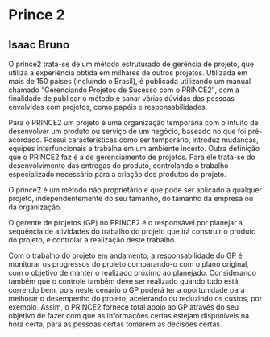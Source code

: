 # Prince 2

## Isaac Bruno

O prince2 trata-se de um método estruturado de gerência de projeto, que utiliza a experiência obtida em milhares de outros projetos. Utilizada em mais de 150 países (incluindo o Brasil), é publicada utilizando um manual chamado “Gerenciando Projetos de Sucesso com o PRINCE2″, com a finalidade de publicar o método e sanar várias dúvidas das pessoas envolvidas com projetos, como papéis e responsabilidades.

Para o PRINCE2 um projeto é uma organização temporária com o intuito de desenvolver um produto ou serviço de um negócio, baseado no que foi pré-acordado. Possui características como ser temporário, introduz mudanças, equipes interfuncionais e trabalha em um ambiente incerto. Outra definição que o PRINCE2 faz é a de gerenciamento de projetos. Para ele trata-se do desenvolvimento das entregas do produto, controlando o trabalho especializado necessário para a criação dos produtos do projeto.

O prince2 é um método não proprietário e que pode ser aplicado a qualquer projeto, independentemente do seu tamanho, do tamanho da empresa ou da organização. 

O gerente de projetos (GP) no PRINCE2 é o responsável por planejar a sequência de atividades do trabalho do projeto que irá construir o produto do projeto, e controlar a realização deste trabalho. 

Com o trabalho do projeto em andamento, a responsabilidade do GP é monitorar os progressos do projeto comparando-o com o plano original, com o objetivo de manter o realizado próximo ao planejado. 
Considerando também que o controle também deve ser realizado quando tudo está correndo bem, pois neste cenário o GP poderá ter a oportunidade para melhorar o desempenho do projeto, acelerando ou reduzindo os custos, por exemplo. Assim, o PRINCE2 fornece total apoio ao GP através do seu objetivo de fazer com que as informações certas estejam disponíveis na hora certa, para as pessoas certas tomarem as decisões certas.